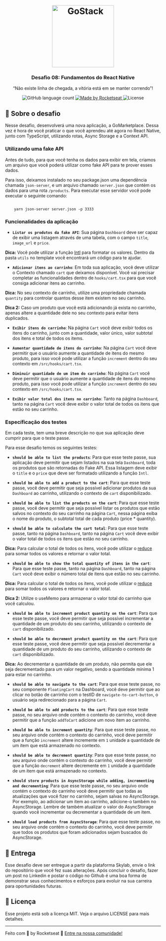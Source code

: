 <h1 align="center">
    <img alt="GoStack" src="https://rocketseat-cdn.s3-sa-east-1.amazonaws.com/bootcamp-header.png" width="200px" />
</h1>

<h3 align="center">
  Desafio 08: Fundamentos do React Native
</h3>

<p align="center">“Não existe linha de chegada, a vitória está em se manter correndo”!</blockquote>

<p align="center">
  <img alt="GitHub language count" src="https://img.shields.io/github/languages/count/rocketseat/bootcamp-gostack-desafio-01?color=%2304D361">

  <a href="https://rocketseat.com.br">
    <img alt="Made by Rocketseat" src="https://img.shields.io/badge/made%20by-Rocketseat-%2304D361">
  </a>

  <img alt="License" src="https://img.shields.io/badge/license-MIT-%2304D361">

</p>


## :rocket: Sobre o desafio

Nesse desafio, desenvolverá uma nova aplicação, a GoMarketplace. Dessa vez é hora de você praticar o que você aprendeu até agora no React Native, junto com TypeScript, utilizando rotas, Async Storage e a Context API.

### Utilizando uma fake API

Antes de tudo, para que você tenha os dados para exibir em tela, criamos um arquivo que você poderá utilizar como fake API para te prover esses dados.

Para isso, deixamos instalado no seu package.json uma dependência chamada `json-server`, e um arquivo chamado `server.json` que contém os dados para uma rota `/products`. Para executar esse servidor você pode executar o seguinte comando:

```

	yarn json-server server.json -p 3333

```

### Funcionalidades da aplicação

 * **`Listar os produtos da fake API`**: Sua página `Dashboard` deve ser capaz de exibir uma listagem através de uma tabela, com o campo `title`, `image_url` e `price`.

**Dica:**  Você pode utilizar a função [Intl](https://developer.mozilla.org/pt-BR/docs/Web/JavaScript/Reference/Global_Objects/NumberFormat) para formatar os valores. Dentro da pasta `utils` no template você encontrará um código para te ajudar.

 * **`Adicionar itens ao carrinho`**: Em toda sua aplicação, você deve utilizar o Contexto chamado `cart` que deixamos disponível. Você vai precisar completar as funcionalidades dentro de `hooks/cart.tsx` para que você consiga adicionar itens ao carrinho.

**Dica:**  No seu contexto de carrinho, utilize uma propriedade chamada `quantity` para controlar quantos desse item existem no seu carrinho.

**Dica 2:** Caso um produto que você está adicionando já exista no carrinho, apenas altere a quantidade dele no seu contexto para evitar itens duplicados.

 * **`Exibir itens do carrinho`**: Na página `Cart` você deve exibir todos os itens do carrinho, junto com a quantidade, valor único, valor subtotal dos itens e total de todos os items.

 * **`Aumentar quantidade de itens do carrinho`**: Na página `Cart` você deve permitir que o usuário aumente a quantidade de itens do mesmo produto, para isso você pode utilizar a função `increment` dentro do seu contexto em `/src/hooks/cart.tsx`.

 * **`Diminuir quantidade de um item do carrinho`**: Na página `Cart` você deve permitir que o usuário aumente a quantidade de itens do mesmo produto, para isso você pode utilizar a função `increment` dentro do seu contexto em `/src/hooks/cart.tsx`.

 * **`Exibir valor total dos itens no carrinho`**: Tanto na página `Dashboard`, tanto na página `Cart` você deve exibir o valor total de todos os itens que estão no seu carrinho.

### Específicação dos testes

Em cada teste, tem uma breve descrição no que sua aplicação deve cumprir para que o teste passe.

Para esse desafio temos os seguintes testes:

 * **`should be able to list the products`**:  Para que esse teste passe, sua aplicação deve permitir que sejam listados na sua tela `Dashboard`, toda os produtos que são retornadas do Fake API. Essa listagem deve exibir o `title` e o `price` que deve ser formatado utilizando a função `Intl`.

 * **`should be able to add a product to the cart`**: Para que esse teste passe, você deve permitir que seja possível adicionar produtos da sua `Dashboard` ao carrinho, utilizando o contexto de `cart` disponibilizado.

 * **`should be able to list the products on the cart`**: Para que esse teste passe, você deve permitir que seja possível listar os produtos que estão salvos no contexto do seu carrinho na página `Cart`, nessa página exiba o nome do produto, o subtotal total de cada produto (price * quantity).

 * **`should be able to calculate the cart total`**: Para que esse teste passe, tanto na página `Dashboard`, tanto na página `Cart` você deve exibir o valor total de todos os itens que estão no seu carrinho.

**Dica:** Para calcular o total de todos os itens, você pode utilizar o [reduce](https://developer.mozilla.org/pt-BR/docs/Web/JavaScript/Reference/Global_Objects/Array/reduce) para somar todos os valores e retornar o valor total.

 * **`should be able to show the total quantity of itens in the cart`**: Para que esse teste passe, tanto na página `Dashboard`, tanto na página `Cart` você deve exibir o número total de itens que estão no seu carrinho.

**Dica:** Para calcular o total de todos os itens, você pode utilizar o [reduce](https://developer.mozilla.org/pt-BR/docs/Web/JavaScript/Reference/Global_Objects/Array/reduce) para somar todos os valores e retornar o valor total.

**Dica 2:** Utilize o useMemo para armazenar o valor total do carrinho que você calculou.

 * **`should be able to increment product quantity on the cart`**: Para que esse teste passe, você deve permitir que seja possível incrementar a quantidade de um produto do seu carrinho, utilizando o contexto de `cart` disponibilizado.

 * **`should be able to decrement product quantity on the cart`**: Para que esse teste passe, você deve permitir que seja possível decrementar a quantidade de um produto do seu carrinho, utilizando o contexto de `cart` disponibilizado.

**Dica:** Ao decrementar a quantidade de um produto, não permita que ele seja decrementado para um valor negativo, sendo a quantidade mínima 1 para estar no carrinho.

 * **`should be able to navigate to the cart`**: Para que esse teste passe, no seu componente `FloatingCart` na Dashboard, você deve permitir que ao clicar no botão de carrinho com o testID de `navigate-to-cart-button`, o usuário seja redirecionado para a página `Cart`.

 * **`should be able to add products to the cart`**: Para que esse teste passe, no seu arquivo onde contém o contexto do carrinho, você deve permitir que a função `addToCart` adicione um novo item ao carrinho.

 * **`should be able to increment quantity`**: Para que esse teste passe, no seu arquivo onde contém o contexto do carrinho, você deve permitir que a função `increment` altere incremente em `1` unidade a quantidade de um item que está armazenado no contexto.

 * **`should be able to decrement quantity`**: Para que esse teste passe, no seu arquivo onde contém o contexto do carrinho, você deve permitir que a função `decrement` altere decremente em `1` unidade a quantidade de um item que está armazenado no contexto.

 * **`should store products in AsyncStorage while adding, incrementing and decrementing`**: Para que esse teste passe, no seu arquivo onde contém o contexto do carrinho você deve permitir que todas as atualizações que você fizer no carrinho, sejam salvas no AsyncStorage. Por exemplo, ao adicionar um item ao carrinho, adicione-o também no AsyncStorage. Lembre de também atualizar o valor do AsyncStorage quando você incrementar ou decrementar a quantidade de um item.

 * **`should load products from AsyncStorage`**: Para que esse teste passe, no seu arquivo onde contém o contexto do carrinho, você deve permitir que todos os produtos que foram adicionados sejam buscados do AsyncStorage.

## :calendar: Entrega

Esse desafio deve ser entregue a partir da plataforma Skylab, envie o link do repositório que você fez suas alterações. Após concluir o desafio, fazer um post no Linkedin e postar o código no Github é uma boa forma de demonstrar seus conhecimentos e esforços para evoluir na sua carreira para oportunidades futuras.

## :pencil: Licença

Esse projeto está sob a licença MIT. Veja o arquivo LICENSE para mais detalhes.

---

Feito com :purple_heart: by Rocketseat :wave: [Entre na nossa comunidade!](https://discordapp.com/invite/gCRAFhc)


